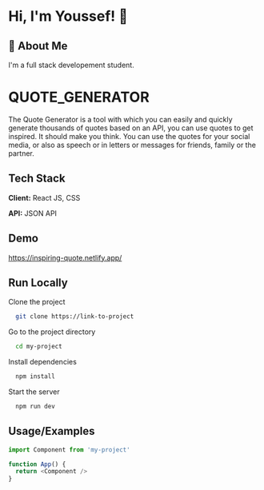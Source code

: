 
# Hi, I'm Youssef! 👋


## 🚀 About Me
I'm a full stack developement student.


# QUOTE_GENERATOR

The Quote Generator is a tool with which you can easily and quickly generate thousands of quotes based on an API, you can use quotes to get inspired. It should make you think. You can use the quotes for your social media, or also as speech or in letters or messages for friends, family or the partner.

## Tech Stack

**Client:** React JS, CSS

**API:** JSON API


## Demo

https://inspiring-quote.netlify.app/


## Run Locally

Clone the project

```bash
  git clone https://link-to-project
```

Go to the project directory

```bash
  cd my-project
```

Install dependencies

```bash
  npm install
```

Start the server

```bash
  npm run dev
```


## Usage/Examples

```javascript
import Component from 'my-project'

function App() {
  return <Component />
}
```

